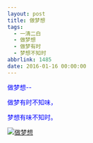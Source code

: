 ```yaml
---
layout: post
title: 做梦想
tags:
  - 一清二白
  - 做梦想
  - 做梦有时
  - 梦想不知时
abbrlink: 1485
date: 2016-01-16 00:00:00
---
```


<!-- build time:Sat Jun 23 2018 12:05:15 GMT+0800 (中国标准时间) -->

<span style="color:#00f">做梦想--</span>

<span style="color:#00f">做梦有时不知味，</span>

<span style="color:#00f">梦想有味不知时。</span>

<span style="color:#00f">[![做梦想](http://image.bmqy.net/uploads/2016/01/2016011615040432-169x300.png)](http://www.bmqy.net/uploads/2016/01/2016011615040432.png)</span>
<!-- rebuild by neat -->